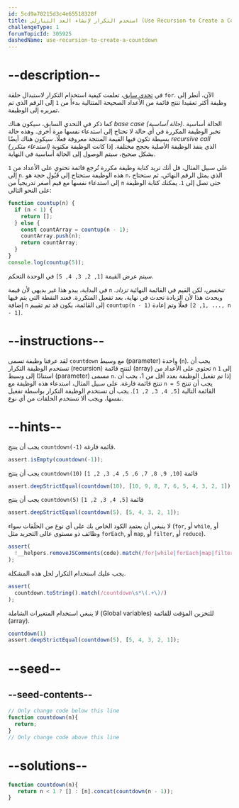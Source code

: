 ```yaml
---
id: 5cd9a70215d3c4e65518328f
title: استخدم التكرار لإنشاء العد التنازلي (Use Recursion to Create a Countdown)
challengeType: 1
forumTopicId: 305925
dashedName: use-recursion-to-create-a-countdown
---
```


# --description--

في <a href="/learn/javascript-algorithms-and-data-structures/basic-javascript/replace-loops-using-recursion" target="_blank" rel="noopener noreferrer nofollow">تحدي سابق</a>، تعلمت كيفية استخدام التكرار لاستبدال حلقة `for`. الآن، أنطر إلى وظيفة أكثر تعقيدا تنتج قائمة من الأعداد الصحيحة المتتالية بدءاً من `1` إلى الرقم الذي تم تمريره إلى الوظيفة.

كما ذكر في التحدي السابق، سيكون هناك <dfn>base case (حالة أساسية)</dfn>. الحالة أساسية تخبر الوظيفة المكررة في أي حالة لا تحتاج إلى استدعاء نفسها مرة أخرى. وهذه حالة بسيطة تكون فيها القيمة المنتجة معروفة فعلًا. سيكون هناك أيضًا <dfn>recursive call (استدعاء متكرر)</dfn> الذي ينفذ الوظيفة الأصلية بحجج مختلفة. إذا كانت الوظيفة مكتوبة بشكل صحيح، سيتم الوصول إلى الحالة أساسية في النهاية.

على سبيل المثال، قل أنك تريد كتابة وظيفة مكررة تُرجع قائمة تحتوي على الأعداد من `1` إلى `n`. هذه الوظيفة ستحتاج إلى قَبُول حجة هو `n`، الذي يمثل الرقم النهائي. ثم ستحتاج إلى استدعاء نفسها مع قيم أصغر تدريجياً من `n` حتى تصل إلى `1`. يمكنك كتابة الوظيفة على النحو التالي:

```javascript
function countup(n) {
  if (n < 1) {
    return [];
  } else {
    const countArray = countup(n - 1);
    countArray.push(n);
    return countArray;
  }
}
console.log(countup(5));
```

سيتم عرض القيمة `[1, 2, 3, 4, 5]` في الوحدة التحكم.

في البداية، يبدو هذا غير بديهي لأن قيمة `n` *تنخفض*، لكن القيم في القائمة النهائية *تزداد*. ويحدث هذا لأن الزيادة تحدث في نهاية، بعد تفعيل المتكررة. فعند النقطة التي يتم فيها إضافة `n` إلى القائمة، يكون قد تم تقييم `countup(n - 1)` فعلًا وتم إعادة `[1, 2, ..., n - 1]`.

# --instructions--

لقد عرفنا وظيفة تسمى `countdown` مع وسيط (parameter) واحدة (`n`). يجب أن تستخدم الوظيفة التكرار (recursion) لتنتج قائمة (array) تحتوي على الأعداد من `n` إلى `1` استنادًا إلى وسيط (parameter) مسمى `n`. إذا تم تفعيل الوظيفة بعدد أقل من 1، يجب أن تنتج قائمة فارغة. على سبيل المثال، استدعاء هذه الوظيفة مع `n = 5` يجب أن تنتج القائمة التالية `[5, 4, 3, 2, 1]`. يجب أن تستخدم الوظيفة التكرار بواسطة تفعيل نفسها، ويجب ألا تستخدم الحلقات من أي نوع.

# --hints--

يجب أن ينتج `countdown(-1)` قائمة فارغة.

```js
assert.isEmpty(countdown(-1));
```

يجب أن ينتج `countdown(10)` قائمة `[10, 9, 8, 7, 6, 5, 4, 3, 2, 1]`

```js
assert.deepStrictEqual(countdown(10), [10, 9, 8, 7, 6, 5, 4, 3, 2, 1]);
```

يجب أن ينتج `countdown(5)` قائمة `[5, 4, 3, 2, 1]`

```js
assert.deepStrictEqual(countdown(5), [5, 4, 3, 2, 1]);
```

لا ينبغي أن يعتمد الكود الخاص بك على أي نوع من الحلَقات سواء (`for`, أو `while`, أو وظائف ذو مستوي عالى التجريد مثل `forEach`, أو `map`, أو `filter`, أو `reduce`).

```js
assert(
  !__helpers.removeJSComments(code).match(/for|while|forEach|map|filter|reduce/g)
);
```

يجب عليك استخدام التكرار لحل هذه المشكلة.

```js
assert(
  countdown.toString().match(/countdown\s*\(.+\)/)
);
```

لا ينبغي استخدام المتغيرات الشاملة (Global variables) للتخزين المؤقت للقائمة (array).

```js
countdown(1)
assert.deepStrictEqual(countdown(5), [5, 4, 3, 2, 1]);
```

# --seed--

## --seed-contents--

```js
// Only change code below this line
function countdown(n){
  return;
}
// Only change code above this line
```

# --solutions--

```js
function countdown(n){
   return n < 1 ? [] : [n].concat(countdown(n - 1));
}
```
